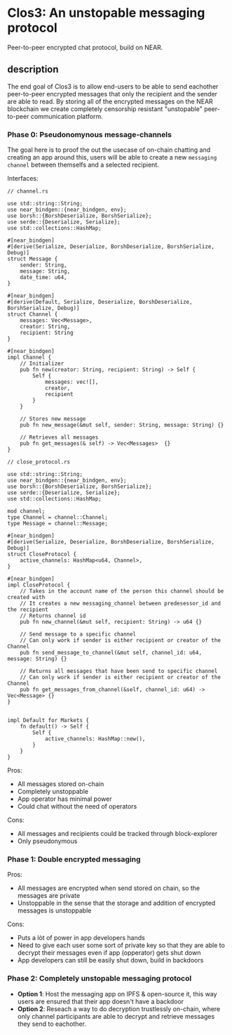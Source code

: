 # Clos3: An unstopable messaging protocol
Peer-to-peer encrypted chat protocol, build on NEAR.

## description
The end goal of Clos3 is to allow end-users to be able to send eachother peer-to-peer encrypted messages that only the recipient and the sender are able to read. By storing all of the encrypted messages on the NEAR blockchain we create completely censorship resistant "unstopable" peer-to-peer communication platform.


### Phase 0: Pseudonomynous message-channels
The goal here is to proof the out the usecase of on-chain chatting and creating an app around this, users will be able to create a new `messaging channel` between themselfs and a selected recipient. 

Interfaces: 

```
// channel.rs

use std::string::String;
use near_bindgen::{near_bindgen, env};
use borsh::{BorshDeserialize, BorshSerialize};
use serde::{Deserialize, Serialize};
use std::collections::HashMap;

#[near_bindgen]
#[derive(Serialize, Deserialize, BorshDeserialize, BorshSerialize, Debug)]
struct Message {
	sender: String,
	message: String,
	date_time: u64,
}

#[near_bindgen]
#[derive(Default, Serialize, Deserialize, BorshDeserialize, BorshSerialize, Debug)]
struct Channel {
	messages: Vec<Message>,
	creator: String, 
	recipient: String
}

#[near_bindgen] 
impl Channel {
	// Initializer
	pub fn new(creator: String, recipient: String) -> Self {
		Self {
			messages: vec![],
			creator,
			recipient
		}
	}

	// Stores new message
	pub fn new_message(&mut self, sender: String, message: String) {}

	// Retrieves all messages
	pub fn get_messages(& self) -> Vec<Messages>  {}
}

```

```
// close_protocol.rs

use std::string::String;
use near_bindgen::{near_bindgen, env};
use borsh::{BorshDeserialize, BorshSerialize};
use serde::{Deserialize, Serialize};
use std::collections::HashMap;

mod channel;
type Channel = channel::Channel;
type Message = channel::Message;

#[near_bindgen]
#[derive(Serialize, Deserialize, BorshDeserialize, BorshSerialize, Debug)]
struct CloseProtocol {
	active_channels: HashMap<u64, Channel>,
}

#[near_bindgen]
impl CloseProtocol {
	// Takes in the account name of the person this channel should be created with
	// It creates a new messaging_channel between predesessor_id and the recipient
	// Returns channel id
	pub fn new_channel(&mut self, recipient: String) -> u64 {}

	// Send message to a specific channel
	// Can only work if sender is either recipient or creator of the Channel
	pub fn send_message_to_channel(&mut self, channel_id: u64, message: String) {}

	// Returns all messages that have been send to specific channel
	// Can only work if sender is either recipient or creator of the Channel
	pub fn get_messages_from_channel(&self, channel_id: u64) -> Vec<Message> {}
}


impl Default for Markets {
	fn default() -> Self {
		Self {
			active_channels: HashMap::new(),
		}
	}
}
```

Pros:
  * All messages stored on-chain
  * Completely unstoppable
  * App operator has minimal power
  * Could chat without the need of operators

Cons: 	
  * All messages and recipients could be tracked through block-explorer
  * Only pseudonymous

### Phase 1: Double encrypted messaging
Pros:
  * All messages are encrypted when send stored on chain, so the messages are private
  * Unstoppable in the sense that the storage and addition of encrypted messages is unstoppable

Cons: 	
  * Puts a lòt of power in app developers hands
  * Need to give each user some sort of private key so that they are able to decrypt their messages even if app (opperator) gets shut down
  * App developers can still be easily shut down, build in backdoors


### Phase 2: Completely unstopable messaging protocol
  * **Option 1**: Host the messaging app on IPFS & open-source it, this way users are ensured that their app doesn't have a backdoor
  * **Option 2**: Reseach a way to do decryption trustlessly on-chain, where only channel participants are able to decrypt and retrieve messages they send to eachother. 